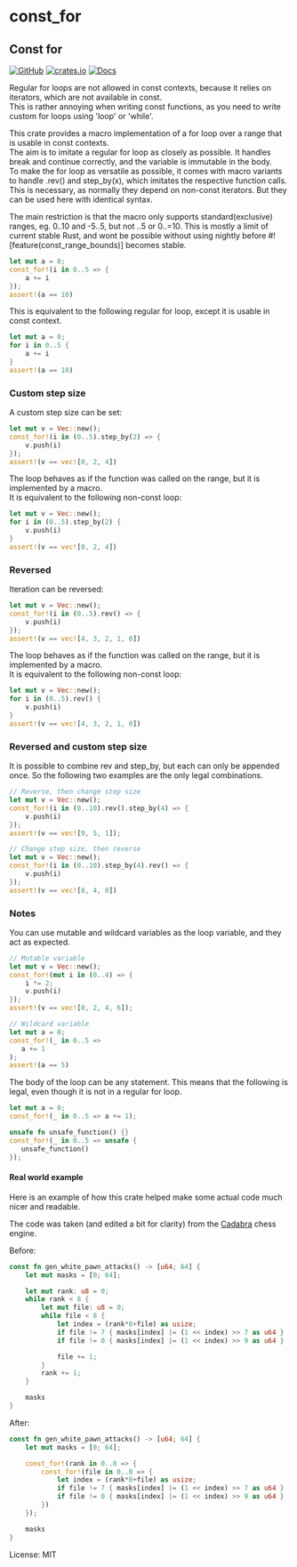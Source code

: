 # const_for

## Const for
[![GitHub](https://img.shields.io/badge/GitHub-black?logo=github)](https://github.com/JENebel/const_for)
[![crates.io](https://img.shields.io/crates/v/const_for?logo=rust&logoColor=b7410e)](http://crates.io/crates/const_for)
[![Docs](https://img.shields.io/docsrs/const_for/latest?logo=Docs.rs)](https://docs.rs/const_for/latest)

Regular for loops are not allowed in const contexts, because it relies on iterators, which are not available in const.\
This is rather annoying when writing const functions, as you need to write custom for loops using 'loop' or 'while'.

This crate provides a macro implementation of a for loop over a range that is usable in const contexts.\
The aim is to imitate a regular for loop as closely as possible. It handles break and continue correctly, and the variable is immutable in the body.\
To make the for loop as versatile as possible, it comes with macro variants to handle .rev() and step_by(x), which imitates the respective function calls.
This is necessary, as normally they depend on non-const iterators. But they can be used here with identical syntax.

The main restriction is that the macro only supports standard(exclusive) ranges, eg. 0..10 and -5..5, but not ..5 or 0..=10. This is mostly a limit of current stable Rust, and wont be possible without using nightly before #![feature(const_range_bounds)] becomes stable.

```rust
let mut a = 0;
const_for!(i in 0..5 => {
    a += i
});
assert!(a == 10)
```

This is equivalent to the following regular for loop, except it is usable in const context.

```rust
let mut a = 0;
for i in 0..5 {
    a += i
}
assert!(a == 10)
```

### Custom step size

A custom step size can be set:

```rust
let mut v = Vec::new();
const_for!(i in (0..5).step_by(2) => {
    v.push(i)
});
assert!(v == vec![0, 2, 4])
```

The loop behaves as if the function was called on the range, but it is implemented by a macro.\
It is equivalent to the following non-const loop:

```rust
let mut v = Vec::new();
for i in (0..5).step_by(2) {
    v.push(i)
}
assert!(v == vec![0, 2, 4])
```

### Reversed

Iteration can be reversed:

```rust
let mut v = Vec::new();
const_for!(i in (0..5).rev() => {
    v.push(i)
});
assert!(v == vec![4, 3, 2, 1, 0])
```

The loop behaves as if the function was called on the range, but it is implemented by a macro.\
It is equivalent to the following non-const loop:

```rust
let mut v = Vec::new();
for i in (0..5).rev() {
    v.push(i)
}
assert!(v == vec![4, 3, 2, 1, 0])
```

### Reversed and custom step size

It is possible to combine rev and step_by, but each can only be appended once. So the following two examples are the only legal combinations.

```rust
// Reverse, then change step size
let mut v = Vec::new();
const_for!(i in (0..10).rev().step_by(4) => {
    v.push(i)
});
assert!(v == vec![9, 5, 1]);

// Change step size, then reverse
let mut v = Vec::new();
const_for!(i in (0..10).step_by(4).rev() => {
    v.push(i)
});
assert!(v == vec![8, 4, 0])
```

### Notes

You can use mutable and wildcard variables as the loop variable, and they act as expected.

```rust
// Mutable variable
let mut v = Vec::new();
const_for!(mut i in (0..4) => {
    i *= 2;
    v.push(i)
});
assert!(v == vec![0, 2, 4, 6]);

// Wildcard variable
let mut a = 0;
const_for!(_ in 0..5 =>
   a += 1
);
assert!(a == 5)
```

The body of the loop can be any statement. This means that the following is legal, even though it is not in a regular for loop.

```rust
let mut a = 0;
const_for!(_ in 0..5 => a += 1);

unsafe fn unsafe_function() {}
const_for!(_ in 0..5 => unsafe {
   unsafe_function()
});
```

#### Real world example

Here is an example of how this crate helped make some actual code much nicer and readable.

The code was taken (and edited a bit for clarity) from the [Cadabra](https://github.com/JENebel/Cadabra/) chess engine.

Before:

```rust
const fn gen_white_pawn_attacks() -> [u64; 64] {
    let mut masks = [0; 64];

    let mut rank: u8 = 0;
    while rank < 8 {
        let mut file: u8 = 0;
        while file < 8 {
            let index = (rank*8+file) as usize;
            if file != 7 { masks[index] |= (1 << index) >> 7 as u64 }
            if file != 0 { masks[index] |= (1 << index) >> 9 as u64 }

            file += 1;
        }
        rank += 1;
    }

    masks
}
```

After:

```rust
const fn gen_white_pawn_attacks() -> [u64; 64] {
    let mut masks = [0; 64];

    const_for!(rank in 0..8 => {
        const_for!(file in 0..8 => {
            let index = (rank*8+file) as usize;
            if file != 7 { masks[index] |= (1 << index) >> 7 as u64 }
            if file != 0 { masks[index] |= (1 << index) >> 9 as u64 }
        })
    });

    masks
}
```

License: MIT
